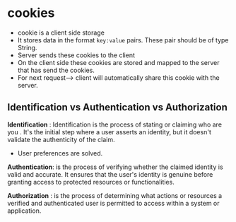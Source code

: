 # cookies
- cookie is a client side storage
- It stores data in the format `key:value` pairs. These pair should be of type String.
- Server sends these cookies to the client
- On the client side these cookies are stored and mapped to the server that has send the cookies.
- For next request--> client will automatically share this cookie with the server.
## Identification vs Authentication vs Authorization
**Identification** : Identification is the process of stating or claiming who are you . It's the initial step where a user asserts an identity, but it doesn't validate the authenticity of the claim.
* User preferences are solved.

**Authentication**: is the process of verifying whether the claimed identity is valid and accurate. It ensures that the user's identity is genuine before granting access to protected resources or functionalities.

**Authorization** : is the process of determining what actions or resources a verified and authenticated user is permitted to access within a system or application.
